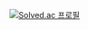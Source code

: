 
[![Solved.ac
프로필](http://mazassumnida.wtf/api/v2/generate_badge?boj={yusoho})](https://solved.ac/{yusoho})
